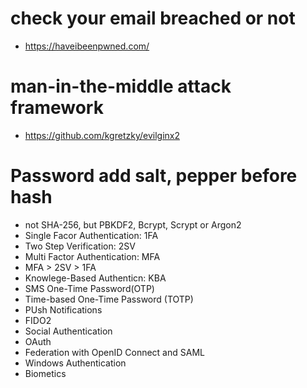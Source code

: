 # check your email breached or not
* https://haveibeenpwned.com/
# man-in-the-middle attack framework
* https://github.com/kgretzky/evilginx2
# Password add salt, pepper before hash
* not SHA-256, but PBKDF2, Bcrypt, Scrypt or Argon2
* Single Facor Authentication: 1FA
* Two Step Verification: 2SV
* Multi Factor Authentication: MFA
* MFA > 2SV > 1FA
* Knowlege-Based Authenticn: KBA
* SMS One-Time Password(OTP)
* Time-based One-Time Password (TOTP)
* PUsh Notifications
* FIDO2
* Social Authentication
* OAuth
* Federation with OpenID Connect and SAML
* Windows Authentication
* Biometics
